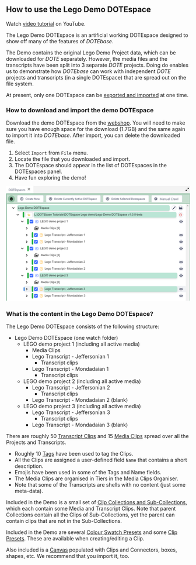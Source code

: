 ## How to use the Lego Demo DOTEspace

Watch [video tutorial](https://www.youtube.com/watch?v=SCAQFpx7ZdE) on YouTube.

The Lego Demo DOTEspace is an artificial working DOTEspace designed to show off many of the features of _DOTEbase_.

The Demo contains the original Lego Demo Project data, which can be downloaded for _DOTE_ separately.
However, the media files and the transcripts have been split into 3 separate _DOTE_ projects.
Doing do enables us to demonstrate how _DOTEbase_ can work with independent _DOTE_ projects and transcripts (in a single DOTEspace) that are spread out on the file system.

At present, only one DOTEspace can be [exported and imported](export.md) at one time.

### How to download and import the demo DOTEspace

Download the demo DOTEspace from the [webshop](https://www.dote.aau.dk).
You will need to make sure you have enough space for the download (1.7GB) and the same again to import it into _DOTEbase_.
After import, you can delete the downloaded file.

1. Select `Import` from `File` menu.
2. Locate the file that you downloaded and import.
3. The DOTEspace should appear in the list of DOTEspaces in the DOTEspaces panel.
4. Have fun exploring the demo!

[![Demo](images/dotespace/demo.png)](images/dotespace/demo.png)

### What is the content in the Lego Demo DOTEspace?

The Lego Demo DOTEspace consists of the following structure:

- Lego Demo DOTEspace (one watch folder)
    - LEGO demo project 1 (including all active media)
        - Media Clips
        - Lego Transcript - Jeffersonian 1
            - Transcript clips
        - Lego Transcript - Mondadaian 1
            - Transcript clips
    - LEGO demo project 2 (including all active media)
        - Lego Transcript - Jeffersonian 2
            - Transcript clips
        - Lego Transcript - Mondadaian 2 (blank)
    - LEGO demo project 3 (including all active media)
        - Lego Transcript - Jeffersonian 3
            - Transcript clips
        - Lego Transcript - Mondadaian 3 (blank)

There are roughly 50 [Transcript Clips](transcript-clip.md) and 15 [Media Clips](media-clip.md) spread over all the Projects and Transcripts.

- Roughly 10 [Tags](tags.md) have been used to tag the Clips.
- All the Clips are assigned a user-defined field `Name` that contains a short description.
- Emojis have been used in some of the Tags and Name fields.
- The Media Clips are organised in Tiers in the Media Clips Organiser.
- Note that some of the Transcripts are shells with no content (just some meta-data).

Included in the Demo is a small set of [Clip Collections and Sub-Collections](clip-collections.md), which each contain some Media and Transcript Clips.
Note that parent Collections contain all the Clips of Sub-Collections, yet the parent can contain clips that are not in the Sub-Collections.

Included in the Demo are several [Colour Swatch Presets](colour-manager.md) and some [Clip Presets](clip-presets.md).
These are available when creating/editing a Clip.

Also included is a [Canvas](canvas.md) populated with Clips and Connectors, boxes, shapes, etc.
We recommend that you import it, too.
